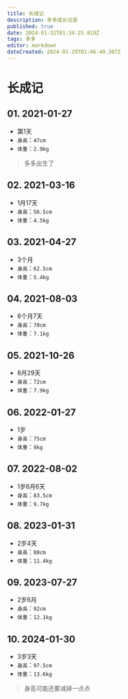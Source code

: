 ```yaml
---
title: 长成记
description: 多多成长记录
published: true
date: 2024-01-31T01:34:25.919Z
tags: 多多
editor: markdown
dateCreated: 2024-01-29T01:46:40.307Z
---
```


# 长成记
## 01. 2021-01-27
- 第1天
- `身高`：`47cm`
- `体重`：`2.9kg`
> 多多出生了

## 02.  2021-03-16
- 1月17天
- `身高`：`56.5cm`
- `体重`：`4.5kg`
>  

## 03.  2021-04-27
- 3个月
- `身高`：`62.5cm`
- `体重`：`5.4kg`
>  

## 04.  2021-08-03
- 6个月7天
- `身高`：`70cm`
- `体重`：`7.1kg`
> 

## 05.  2021-10-26
- 8月29天
- `身高`：`72cm`
- `体重`：`7.9kg`
> 

## 06.  2022-01-27
- 1岁
- `身高`：`75cm`
- `体重`：`9kg`
>  
## 07.  2022-08-02
- 1岁6月6天
- `身高`：`83.5cm`
- `体重`：`9.7kg`
>  

## 08.  2023-01-31
- 2岁4天
- `身高`：`88cm`
- `体重`：`11.4kg`
>  

## 09.  2023-07-27
- 2岁6月
- `身高`：`92cm`
- `体重`：`12.1kg`
>  

## 10. 2024-01-30
- 3岁3天
- `身高`：`97.5cm`
- `体重`：`13.6kg`
> 身高可能还要减掉一点点
